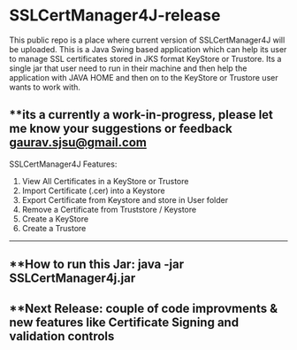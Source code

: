 # SSLCertManager4J-release
This public repo is a place where current version of SSLCertManager4J will be uploaded.
This is a Java Swing based application which can help its user to manage SSL certificates stored in JKS format KeyStore or Trustore. Its a single jar that user need to run in their machine and then help the application with JAVA HOME and then on to the 
KeyStore or Trustore user wants to work with.

**its a currently a work-in-progress, please let me know your suggestions or feedback gaurav.sjsu@gmail.com
----------------------------------------------------------------------------------------------------------
SSLCertManager4J Features:

1. View All Certificates in a KeyStore or Trustore
2. Import Certificate (.cer) into a Keystore
3. Export Certificate from Keystore and store in User folder
4. Remove a Certificate from Truststore / Keystore
5. Create a KeyStore
6. Create a Trustore
----------------------------------------------------------------------------------------------------------
**How to run this Jar:
java -jar SSLCertManager4j.jar
----------------------------------------------------------------------------------------------------------
**Next Release: couple of code improvments & new features like Certificate Signing and validation controls
----------------------------------------------------------------------------------------------------------
